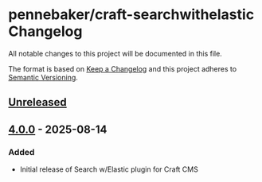 # pennebaker/craft-searchwithelastic Changelog
All notable changes to this project will be documented in this file.

The format is based on [Keep a Changelog](http://keepachangelog.com/en/1.0.0/)
and this project adheres to [Semantic Versioning](http://semver.org/spec/v2.0.0.html).

## [Unreleased]

## [4.0.0] - 2025-08-14

### Added
- Initial release of Search w/Elastic plugin for Craft CMS

[Unreleased]: https://github.com/pennebaker/craft-searchwithelastic/compare/4.0.0...craft-4
[4.0.0]: https://github.com/pennebaker/craft-searchwithelastic/releases/tag/4.0.0
